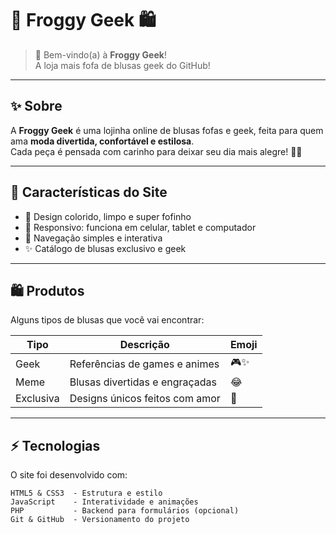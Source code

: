# 🐸 Froggy Geek 🛍️

> 💚 Bem-vindo(a) à **Froggy Geek**!  
> A loja mais fofa de blusas geek do GitHub!  

---

## ✨ Sobre

A **Froggy Geek** é uma lojinha online de blusas fofas e geek, feita para quem ama **moda divertida, confortável e estilosa**.  
Cada peça é pensada com carinho para deixar seu dia mais alegre! 🐸💖

---

## 🎨 Características do Site

- 🌈 Design colorido, limpo e super fofinho  
- 📱 Responsivo: funciona em celular, tablet e computador  
- 🛒 Navegação simples e interativa  
- ✨ Catálogo de blusas exclusivo e geek  

---

## 🛍️ Produtos

Alguns tipos de blusas que você vai encontrar:

| Tipo | Descrição | Emoji |
|------|-----------|-------|
| Geek | Referências de games e animes | 🎮✨ |
| Meme | Blusas divertidas e engraçadas | 😂 |
| Exclusiva | Designs únicos feitos com amor | 💚 |

---

## ⚡ Tecnologias

O site foi desenvolvido com:

```text
HTML5 & CSS3  - Estrutura e estilo
JavaScript    - Interatividade e animações
PHP           - Backend para formulários (opcional)
Git & GitHub  - Versionamento do projeto
